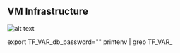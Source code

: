 ## VM Infrastructure 

![alt text](terraform-vpn.drawio.svg)

export TF_VAR_db_password="<PASSWORD>"
printenv | grep TF_VAR_<PASSWORD>